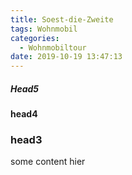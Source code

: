 ```yaml
---
title: Soest-die-Zweite
tags: Wohnmobil
categories:
  - Wohnmobiltour
date: 2019-10-19 13:47:13
---
```


##### Head5
#### head4
### head3

some content hier<!-- more -->
